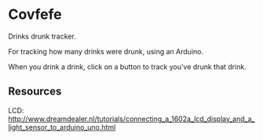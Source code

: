# Covfefe

Drinks drunk tracker.

For tracking how many drinks were drunk, using an Arduino.

When you drink a drink, click on a button to track you've drunk that drink.

## Resources

LCD: http://www.dreamdealer.nl/tutorials/connecting_a_1602a_lcd_display_and_a_light_sensor_to_arduino_uno.html

